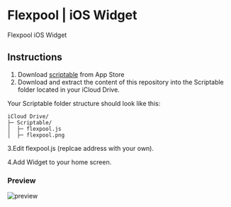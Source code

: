 # Flexpool | iOS Widget
Flexpool iOS Widget

## Instructions
1. Download [scriptable](https://scriptable.app/) from App Store
2. Download and extract the content of this repository into the Scriptable folder located in your iCloud Drive.

Your Scriptable folder structure should look like this:

```
iCloud Drive/
├─ Scriptable/
│  ├─ flexpool.js
│  ├─ flexpool.png
```
3.Edit flexpool.js (replcae address with your own).

4.Add Widget to your home screen.


### Preview
![preview](https://github.com/MajedPro/FlexpoolWidget/blob/main/preview.png)
